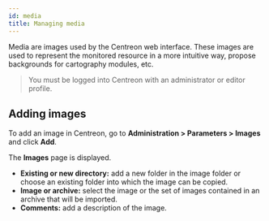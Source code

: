 ```yaml
---
id: media
title: Managing media
---
```


Media are images used by the Centreon web interface. These images are used to
represent the monitored resource in a more intuitive way, propose backgrounds
for cartography modules, etc.

> You must be logged into Centreon with an administrator or editor profile.

## Adding images

To add an image in Centreon, go to **Administration > Parameters > Images** and
click **Add**.

The **Images** page is displayed.

- **Existing or new directory:** add a new folder in the image folder or choose an existing folder into which the image can be copied.
- **Image or archive:** select the image or the set of images contained in an archive that will be imported.
- **Comments:** add a description of the image.
